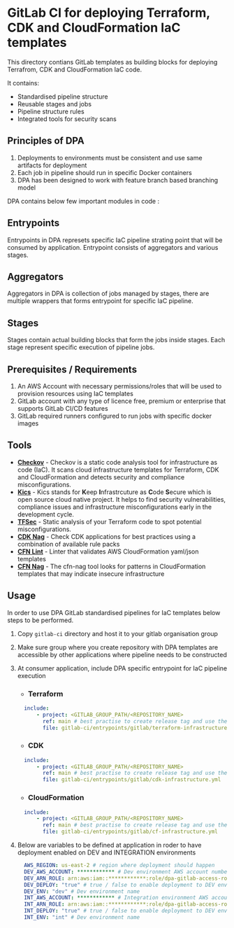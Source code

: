 # GitLab CI for deploying Terraform, CDK and CloudFormation IaC templates
This directory contians GitLab templates as building blocks for deploying Terrafrom, CDK and CloudFormation IaC code.

It contains: 
- Standardised pipeline structure
- Reusable stages and jobs
- Pipeline structure rules
- Integrated tools for security scans

## Principles of DPA
1. Deployments to environments must be consistent and use same artifacts for deployment
2. Each job in pipeline should run in specific Docker containers
3. DPA has been designed to work with feature branch based branching model

DPA contains below few important modules in code :

## Entrypoints

Entrypoints in DPA represets specific IaC pipeline strating point that will be consumed by application. Entrypoint consists of aggregators and various stages.

## Aggregators

Aggregators in DPA is collection of jobs managed by stages, there are multiple  wrappers that forms entrypoint for specific IaC pipeline.

## Stages

Stages contain actual building blocks that form the jobs inside stages. Each stage represent specific execution of pipeline jobs.

## Prerequisites / Requirements

1. An AWS Account with necessary permissions/roles that will be used to provision resources using IaC templates
2. GitLab account with any type of licence free, premium or enterprise that supports GitLab CI/CD features
3. GitLab required runners configured to run jobs with specific docker images

## Tools
- **[Checkov](https://github.com/bridgecrewio/checkov)** - Checkov is a static code analysis tool for infrastructure as code (IaC). It scans cloud infrastructure templates for Terraform, CDK and CloudFormation and detects security and compliance misconfigurations.
- **[Kics](https://github.com/Checkmarx/kics)** - Kics stands for **K**eep **I**nfrastrcuture as **C**ode **S**ecure which is open source cloud native project. It helps to find security vulnerabilities, compliance issues and infrastructure misconfigurations early in the development cycle.
- **[TFSec](https://github.com/aquasecurity/tfsec)** - Static analysis of your Terraform code to spot potential misconfigurations.
- **[CDK Nag](https://github.com/cdklabs/cdk-nag)** - Check CDK applications for best practices using a combination of available rule packs
- **[CFN Lint](https://github.com/aws-cloudformation/cfn-lint)** -  Linter that validates AWS CloudFormation yaml/json templates
- **[CFN Nag](https://github.com/stelligent/cfn_nag)** - The cfn-nag tool looks for patterns in CloudFormation templates that may indicate insecure infrastructure


  
## Usage
In order to use DPA GitLab standardised pipelines for IaC templates below steps to be performed.
1. Copy `gitlab-ci` directory and host it to your gitlab organisation group
2. Make sure group where you create repository with DPA templates are accessible by other applications where pipeline needs to be constructed
3. At consumer application, include DPA specific entrypoint for IaC pipeline execution 
    - ### Terraform

    ``` yml
      include:
          - project: <GITLAB_GROUP_PATH/<REPOSITORY_NAME>
            ref: main # best practise to create release tag and use the same 
            file: gitlab-ci/entrypoints/gitlab/terraform-infrastructure.yml
    ```
    - ### CDK

    ``` yml
      include:
          - project: <GITLAB_GROUP_PATH/<REPOSITORY_NAME>
            ref: main # best practise to create release tag and use the same 
            file: gitlab-ci/entrypoints/gitlab/cdk-infrastructure.yml
    ```
    - ### CloudFormation

    ``` yml
      include:
          - project: <GITLAB_GROUP_PATH/<REPOSITORY_NAME>
            ref: main # best practise to create release tag and use the same 
            file: gitlab-ci/entrypoints/gitlab/cf-infrastructure.yml
    ```
4. Below are variables to be defined at application in roder to have deployment enabled on DEV and INTEGRATION environments
   
   ``` yml
     AWS_REGION: us-east-2 # region where deployment should happen
     DEV_AWS_ACCOUNT: ************ # Dev environment AWS account number
     DEV_ARN_ROLE: arn:aws:iam::************:role/dpa-gitlab-access-role # Role ARN that will be used to provision resources in Dev 
     DEV_DEPLOY: "true" # true / false to enable deployment to DEV environment
     DEV_ENV: "dev" # Dev environment name
     INT_AWS_ACCOUNT: ************ # Integration environment AWS account number
     INT_ARN_ROLE: arn:aws:iam::************:role/dpa-gitlab-access-role # Role ARN that will be used to provision resources in Integration 
     INT_DEPLOY: "true" # true / false to enable deployment to DEV environment
     INT_ENV: "int" # Dev environment name
   ```
